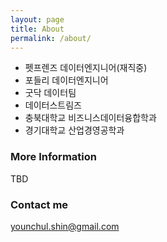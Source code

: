 ```yaml
---
layout: page
title: About
permalink: /about/
---
```


* 펫프렌즈 데이터엔지니어(재직중)
* 포들리 데이터엔지니어
* 굿닥 데이터팀
* 데이터스트림즈
* 충북대학교 비즈니스데이터융합학과
* 경기대학교 산업경영공학과

### More Information

TBD

### Contact me

[younchul.shin@gmail.com](mailto:younchul.shin@gmail.com)
